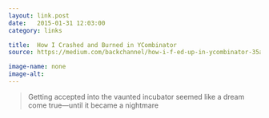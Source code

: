 ```yaml
---
layout: link.post
date:   2015-01-31 12:03:00
category: links

title:  How I Crashed and Burned in YCombinator
source: https://medium.com/backchannel/how-i-f-ed-up-in-ycombinator-35a19e7ace68

image-name: none 
image-alt:
---
```


> Getting accepted into the vaunted incubator seemed like a dream come true—until it became a nightmare